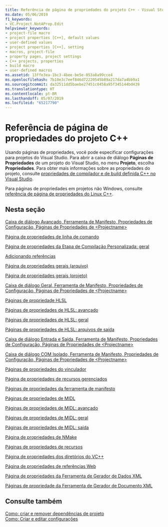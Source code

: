 ```yaml
---
title: Referência de página de propriedades do projeto C++ - Visual Studio
ms.date: 05/06/2019
f1_keywords:
- VC.Project.NotAProp.Edit
helpviewer_keywords:
- project-file macro
- project properties [C++], default values
- user-defined values
- project properties [C++], setting
- macros, project-file
- property pages, project settings
- C++ projects, properties
- build macro
- user-defined macros
ms.assetid: 13ffe3ea-1bc3-4bee-be5e-053a8a99cce4
ms.openlocfilehash: 7b10e3c7eef846d72220545b89a217da7a4bb9a1
ms.sourcegitcommit: da32511dd5baebe27451c0458a95f345144bd439
ms.translationtype: HT
ms.contentlocale: pt-BR
ms.lasthandoff: 05/07/2019
ms.locfileid: "65217790"
---
```

# <a name="c-project-property-page-reference"></a>Referência de página de propriedades do projeto C++

Usando páginas de propriedades, você pode especificar configurações para projetos do Visual Studio. Para abrir a caixa de diálogo **Páginas de Propriedades** de um projeto do Visual Studio, no menu **Projeto**, escolha **Propriedades**. Para obter mais informações sobre as propriedades do projeto, consulte [propriedades de compilador e de build definida C++ no Visual Studio](../working-with-project-properties.md).

Para páginas de propriedades em projetos não Windows, consulte [referência de página de propriedades do Linux C++](../../linux/prop-pages-linux.md).

## <a name="in-this-section"></a>Nesta seção

[Caixa de diálogo Avançado, Ferramenta de Manifesto, Propriedades de Configuração, Páginas de Propriedades de \<Projectname>](advanced-manifest-tool.md)

[Página de propriedades de linha de comando](command-line-property-pages.md)

[Página de propriedades da Etapa de Compilação Personalizada: geral](custom-build-step-property-page-general.md)

[Adicionando referências](../adding-references-in-visual-cpp-projects.md)

[Página de propriedades gerais (arquivo)](general-property-page-file.md)

[Página de propriedades gerais (projeto)](general-property-page-project.md)

[Caixa de diálogo Geral, Ferramenta de Manifesto, Propriedades de Configuração, Páginas de Propriedades de \<Projectname>](general-manifest-tool-configuration-properties.md)

[Páginas de propriedade HLSL](hlsl-property-pages.md)

[Páginas de propriedades de HLSL: avançado](hlsl-property-pages-advanced.md)

[Páginas de propriedades de HLSL: geral](hlsl-property-pages-general.md)

[Páginas de propriedades de HLSL: arquivos de saída](hlsl-property-pages-output-files.md)

[Caixa de diálogo Entrada e Saída, Ferramenta de Manifesto, Propriedades de Configuração, Páginas de Propriedades de \<Projectname>](input-and-output-manifest-tool.md)

[Caixa de diálogo COM Isolado, Ferramenta de Manifesto, Propriedades de Configuração, Páginas de Propriedades de \<Projectname>](isolated-com-manifest-tool.md)

[Páginas de propriedades do vinculador](linker-property-pages.md)

[Página de propriedades de recursos gerenciados](managed-resources-property-page.md)

[Páginas de propriedades da ferramenta de manifesto](manifest-tool-property-pages.md)

[Páginas de propriedades de MIDL](midl-property-pages.md)

[Páginas de propriedades de MIDL: avançado](midl-property-pages-advanced.md)

[Páginas de propriedades de MIDL: geral](midl-property-pages-general.md)

[Páginas de propriedades de MIDL: saída](midl-property-pages-output.md)

[Página de propriedades de NMake](nmake-property-page.md)

[Páginas de propriedades de recursos](resources-property-pages.md)

[Página de propriedades dos diretórios do VC++](vcpp-directories-property-page.md)

[Página de propriedades de referências Web](web-references-property-page.md)

[Página de propriedades da Ferramenta de Gerador de Dados XML](xml-data-generator-tool-property-page.md)

[Páginas de propriedade da Ferramenta de Gerador de Documento XML](xml-document-generator-tool-property-pages.md)

## <a name="see-also"></a>Consulte também

[Como: criar e remover dependências de projeto](/visualstudio/ide/how-to-create-and-remove-project-dependencies)<br>
[Como: Criar e editar configurações](/visualstudio/ide/how-to-create-and-edit-configurations)
